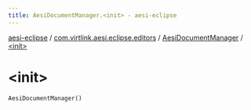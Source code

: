 ```yaml
---
title: AesiDocumentManager.<init> - aesi-eclipse
---
```


[aesi-eclipse](../../index.html) / [com.virtlink.aesi.eclipse.editors](../index.html) / [AesiDocumentManager](index.html) / [&lt;init&gt;](.)

# &lt;init&gt;

`AesiDocumentManager()`